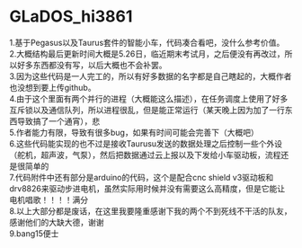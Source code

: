 # GLaDOS_hi3861
1.基于Pegasus以及Taurus套件的智能小车，代码凑合看吧，没什么参考价值。  
2.大概结构最后更新时间大概是5.26日，临近期末考试月，之后便没有再改过，所以好多东西都没有写，以后大概也不会补罢。  
3.因为这些代码是一人完工的，所以有好多数据的名字都是自己瞎起的，大概作者也没想到要上传github。  
4.由于这个里面有两个并行的进程（大概能这么描述），在任务调度上使用了好多互斥锁以及通信队列，所以进程很乱，但是能正常运行（某天晚上因为加了一行东西导致搞了一个通宵），悲  
5.作者能力有限，导致有很多bug，如果有时间可能会完善下（大概吧）  
6.这些代码能实现的也不过是接收Taurusu发送的数据处理之后控制一些个外设（舵机，超声波，气泵），然后把数据通过云上报以及下发给小车驱动板，流程还是很简单的  
7.代码附件中还有部分是arduino的代码，这个是配合cnc shield v3驱动板和drv8826来驱动步进电机，虽然实际用时候并没有需要这么高精度，但是它能让电机唱歌！！！！满分  
8.以上大部分都是废话，在这里我要隆重感谢下我的两个不到死线不干活的队友，感谢他们的大缺大德，谢谢   
9.bang15便士  

